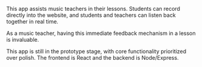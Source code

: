 This app assists music teachers in their lessons. Students can record directly into the website, and students and teachers can listen back together in real time.

As a music teacher, having this immediate feedback mechanism in a lesson is invaluable.

This app is still in the prototype stage, with core functionality prioritized over polish. The frontend is React and the backend is Node/Express. 
